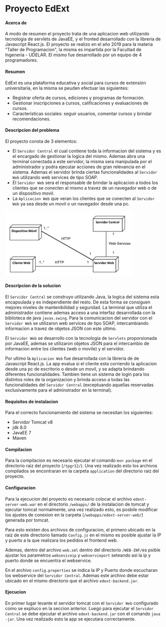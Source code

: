 # Proyecto EdExt

#### Acerca de
A modo de resumen el proyecto trata de una aplicacion web utilizando tecnologia de servlets de JavaEE, y el fronted desarrollado con la libreria de Javascript React.js. El proyecto se realizo en el año 2019 para la materia "Taller de Programacion", la misma es impartida por la Facultad de Ingeneria - UDELAR. El mismo fue desarrollado por un equipo de 4 programadores.

#### Resumen
EdExt es una plataforma educativa y social para cursos de extensión universitaria, en la misma se peuden efectuar las siguientes:
 - Registrar oferta de cursos, ediciones y programas de formación.
 - Gestionar inscripciones a cursos, calificaciones y evaluaciones de cursos.
 - Características sociales: seguir usuarios, comentar cursos y brindar recomendaciones.

#### Descripcion del problema
El proyecto consta de 3 elementos:
 - El `Servidor Central` el cual contiene toda la informacion del sistema y es el encargado de gestionar la logica del mismo. Ademas abra una terminal conectada a este servidor, la misma sera manipulada por el administrador y podra ejecutar acciones de gran relevancia en el sistema. Ademas el servidor brinda ciertas funcionalidades al `Servidor Web` utilizando web services de tipo SOAP.
 - El `Servidor Web` sera el responsable de brindar la aplicacion a todos los clientes que se conecten al mismo a travez de un navegador web o de un dispositivo movil. 
 - La `Aplicacion Web` que veran los clientes que se conecten al `Servidor Web` ya sea desde un movil o un navegador desde una pc.

 ![Imagen de la arquitectura del proyecto](https://raw.githubusercontent.com/Santiago5050/ProyectoTallerDeProgramacion/master/imagenes_readme/001.png)

#### Descripcion de la solucion
El `Servidor Central` se construyo utilizando Java, la logica del sistema esta encapsulada y es independiente del resto. De esta forma se consiguen mejores niveles de mantenibilidad y seguridad. La terminal que utiliza el administrador contiene ademas acceso a una interfaz desarrollada con la biblioteca de java `javax.swing`. Para la comunicacion del servidor con el `Servidor Web` se utilizaron web services de tipo SOAP, intercambiando informacion a travez de objetos JSON con este ultimo.

El `Servidor Web` se desarrollo con la tecnologia de `Servlets` proporsionada por JavaEE, ademas se utilizaron objetos JSON para el intercambio de informacion entre los clientes (web o movile) y el servidor.

Por ultimo la `Aplicacion Web` fue desarrollada con la libreria de de Javascript React.js. La app evalua si el cliente esta corriendo la aplicacion desde una pc de escritorio o desde un movil, y se adapta brindando diferentes funcionalidades. Tambien tiene un sistema de login para los distintos roles de la organizacion y brinda acceso a todas las funcionalidades del `Servidor Central` (exceptuando aquellas reservadas exclusivamente para el adminstrador en la terminal).

#### Requisitos de instalacion
Para el correcto funcionamiento del sistema se necesitan los siguientes:
 - Servidor Tomcat v8
 - jdk 8.0
 - JavaEE 7
 - Maven

#### Compilacion

Para la compilacion es necesario ejecutar el comando `mvn package` en el directorio raiz del proyecto (`/tpgr12/`). Una vez realizado esto los archivos compilados se encontraran en la carpeta `application` del directorio raiz del proyecto.

#### Configuracion

Para la ejecucion del proyecto es necesario colocar el archivo `edext-server-web.war` en el directorio `/webapps/` de la instalacion de tomcat y ejecutar tomcat normalmente, una vez realizado esto, es posbile modificar los ajustes de conexion en la carpeta (`/webapps/edext-server-web/`) generada por tomcat.

Para esto existen dos archivos de configuracion, el primero ubicado en la raiz de este directorio llamado `Config.js` en el mismo es posible ajustar la IP y puerto a la que realizara los pedidos el frontend web.

Ademas, dentro del archivo `web.xml` dentro del directorio `/WEB-INF/`es psible ajustar los parametros `webseviceip` y `webservieport` seteando asi la ip y puerto donde se encuentra el webservice.

En el archivo `config.properties` se indica la IP y Puerto donde escucharan los webservice del `Servidor Central`. Ademas este archivo debe estar ubicado en el mismo directorio que el archivo `edext-backend.jar`.

#### Ejecucion

En primer lugar levante el servidor tomcat con el `Servidor Web` configurado como se expliuco en la seccion anterior. Luego para ejecutar el `Servidor Central` se debe ejecutar el archivo `edext-backend.jar` con el comando `java -jar`.
Una vez realizado esto la app se ejecutara correctamente.
